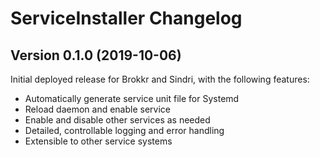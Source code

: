 # ServiceInstaller Changelog


## Version 0.1.0 (2019-10-06)

Initial deployed release for Brokkr and Sindri, with the following features:

* Automatically generate service unit file for Systemd
* Reload daemon and enable service
* Enable and disable other services as needed
* Detailed, controllable logging and error handling
* Extensible to other service systems
